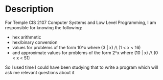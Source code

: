 # Description
For Temple CIS 2107 Computer Systems and Low Level Programming, I am responsible for knowing the following:  
- hex arithmetic
- hex/binary conversion
- values for problems of the form 10^x where (3 | x) /\ (1 < x < 16)
- and approximate values for problems of the form 2^x where (10 | x) /\ (0 < x < 51)  

So I used time I could have been studying that to write a program which will ask me relevant questions about it
